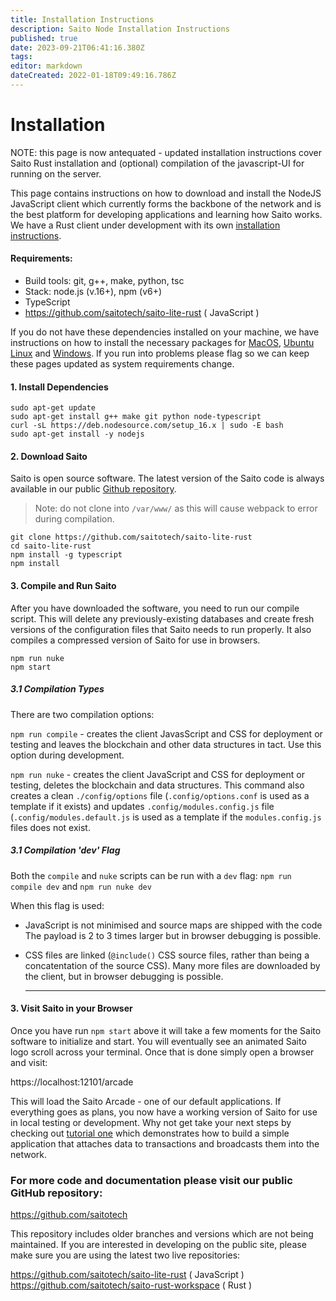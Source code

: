 ```yaml
---
title: Installation Instructions
description: Saito Node Installation Instructions
published: true
date: 2023-09-21T06:41:16.380Z
tags: 
editor: markdown
dateCreated: 2022-01-18T09:49:16.786Z
---
```


# Installation

NOTE: this page is now antequated - updated installation instructions cover Saito Rust installation and (optional) compilation of the javascript-UI for running on the server.

This page contains instructions on how to download and install the NodeJS JavaScript client which currently forms the backbone of the network and is the best platform for developing applications and learning how Saito works. We have a Rust client under development with its own [installation instructions](https://wiki.saito.io/en/tech/installation-rust).

#### Requirements:

* Build tools: git, g++, make, python, tsc
* Stack: node.js (v.16+), npm (v6+)
* TypeScript
* https://github.com/saitotech/saito-lite-rust ( JavaScript )

If you do not have these dependencies installed on your machine, we have instructions on how to install the necessary packages for [MacOS](/tech/installation/mac), [Ubuntu Linux](/tech/installation/linux) and [Windows](/tech/installation/windows). If you run into problems please flag so we can keep these pages updated as system requirements change.

#### 1. Install Dependencies

```
sudo apt-get update
sudo apt-get install g++ make git python node-typescript
curl -sL https://deb.nodesource.com/setup_16.x | sudo -E bash
sudo apt-get install -y nodejs
```

#### 2. Download Saito

Saito is open source software. The latest version of the Saito code is always available in our public [Github repository](https://github.com/saitotech/saito-lite-rust).
> Note: do not clone into ```/var/www/``` as this will cause webpack to error during compilation.

```
git clone https://github.com/saitotech/saito-lite-rust
cd saito-lite-rust
npm install -g typescript 
npm install
```

#### 3. Compile and Run Saito

After you have downloaded the software, you need to run our compile script. This will delete any previously-existing databases and create fresh versions of the configuration files that Saito needs to run properly. It also compiles a compressed version of Saito for use in browsers.

```
npm run nuke
npm start
```

##### 3.1 Compilation Types

There are two compilation options:

```npm run compile``` - creates the client JavasScript and CSS for deployment or testing and leaves the blockchain and other data structures in tact. Use this option during development.

```npm run nuke``` - creates the client JavaScript and CSS for deployment or testing, deletes the blockchain and data structures. This command also creates a clean ```./config/options``` file (```.config/options.conf``` is used as a template if it exists) and updates ```.config/modules.config.js``` file (```.config/modules.default.js``` is used as a template if the ```modules.config.js``` files does not exist.

##### 3.1 Compilation 'dev' Flag

Both the `compile` and `nuke` scripts can be run with a `dev` flag:
```npm run compile dev``` and ```npm run nuke dev```

When this flag is used:

 * JavaScript is not minimised and source maps are shipped with the code 
   The payload is 2 to 3 times larger but in browser debugging is possible.
   
* CSS files are linked (```@include()``` CSS source files, rather than being a concatentation of the source CSS).
  Many more files are downloaded by the client, but in browser debugging is possible.
  
  ---


#### 3. Visit Saito in your Browser

Once you have run `npm start` above it will take a few moments for the Saito software to initialize and start. You will eventually see an animated Saito logo scroll across your terminal. Once that is done simply open a browser and visit:

https://localhost:12101/arcade

This will load the Saito Arcade - one of our default applications. If everything goes as plans, you now have a working version of Saito for use in local testing or development. Why not get take your next steps by checking out [tutorial one](https://wiki.saito.io/en/tech/tutorial-1-deploy-install-application) which demonstrates how to build a simple application that attaches data to transactions and broadcasts them into the network.

### For more code and documentation please visit our public GitHub repository:


https://github.com/saitotech

This repository includes older branches and versions which are not being maintained. If you are interested in developing on the public site, please make sure you are using the latest two live repositories:

https://github.com/saitotech/saito-lite-rust
( JavaScript )
https://github.com/saitotech/saito-rust-workspace
( Rust )



